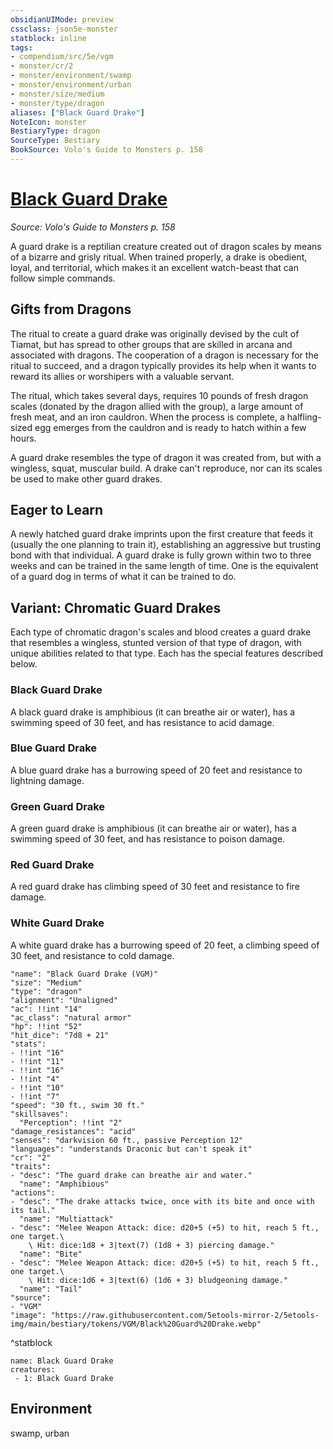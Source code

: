 ```yaml
---
obsidianUIMode: preview
cssclass: json5e-monster
statblock: inline
tags:
- compendium/src/5e/vgm
- monster/cr/2
- monster/environment/swamp
- monster/environment/urban
- monster/size/medium
- monster/type/dragon
aliases: ["Black Guard Drake"]
NoteIcon: monster
BestiaryType: dragon
SourceType: Bestiary
BookSource: Volo's Guide to Monsters p. 158
---
```

# [Black Guard Drake](3-Mechanics\CLI\bestiary\dragon/black-guard-drake-vgm.md)
*Source: Volo's Guide to Monsters p. 158*  

A guard drake is a reptilian creature created out of dragon scales by means of a bizarre and grisly ritual. When trained properly, a drake is obedient, loyal, and territorial, which makes it an excellent watch-beast that can follow simple commands.

## Gifts from Dragons

The ritual to create a guard drake was originally devised by the cult of Tiamat, but has spread to other groups that are skilled in arcana and associated with dragons. The cooperation of a dragon is necessary for the ritual to succeed, and a dragon typically provides its help when it wants to reward its allies or worshipers with a valuable servant.

The ritual, which takes several days, requires 10 pounds of fresh dragon scales (donated by the dragon allied with the group), a large amount of fresh meat, and an iron cauldron. When the process is complete, a halfling-sized egg emerges from the cauldron and is ready to hatch within a few hours.

A guard drake resembles the type of dragon it was created from, but with a wingless, squat, muscular build. A drake can't reproduce, nor can its scales be used to make other guard drakes.

## Eager to Learn

A newly hatched guard drake imprints upon the first creature that feeds it (usually the one planning to train it), establishing an aggressive but trusting bond with that individual. A guard drake is fully grown within two to three weeks and can be trained in the same length of time. One is the equivalent of a guard dog in terms of what it can be trained to do.

## Variant: Chromatic Guard Drakes

Each type of chromatic dragon's scales and blood creates a guard drake that resembles a wingless, stunted version of that type of dragon, with unique abilities related to that type. Each has the special features described below.

### Black Guard Drake

A black guard drake is amphibious (it can breathe air or water), has a swimming speed of 30 feet, and has resistance to acid damage.

### Blue Guard Drake

A blue guard drake has a burrowing speed of 20 feet and resistance to lightning damage.

### Green Guard Drake

A green guard drake is amphibious (it can breathe air or water), has a swimming speed of 30 feet, and has resistance to poison damage.

### Red Guard Drake

A red guard drake has climbing speed of 30 feet and resistance to fire damage.

### White Guard Drake

A white guard drake has a burrowing speed of 20 feet, a climbing speed of 30 feet, and resistance to cold damage.

```statblock
"name": "Black Guard Drake (VGM)"
"size": "Medium"
"type": "dragon"
"alignment": "Unaligned"
"ac": !!int "14"
"ac_class": "natural armor"
"hp": !!int "52"
"hit_dice": "7d8 + 21"
"stats":
- !!int "16"
- !!int "11"
- !!int "16"
- !!int "4"
- !!int "10"
- !!int "7"
"speed": "30 ft., swim 30 ft."
"skillsaves":
  "Perception": !!int "2"
"damage_resistances": "acid"
"senses": "darkvision 60 ft., passive Perception 12"
"languages": "understands Draconic but can't speak it"
"cr": "2"
"traits":
- "desc": "The guard drake can breathe air and water."
  "name": "Amphibious"
"actions":
- "desc": "The drake attacks twice, once with its bite and once with its tail."
  "name": "Multiattack"
- "desc": "Melee Weapon Attack: dice: d20+5 (+5) to hit, reach 5 ft., one target.\
    \ Hit: dice:1d8 + 3|text(7) (1d8 + 3) piercing damage."
  "name": "Bite"
- "desc": "Melee Weapon Attack: dice: d20+5 (+5) to hit, reach 5 ft., one target.\
    \ Hit: dice:1d6 + 3|text(6) (1d6 + 3) bludgeoning damage."
  "name": "Tail"
"source":
- "VGM"
"image": "https://raw.githubusercontent.com/5etools-mirror-2/5etools-img/main/bestiary/tokens/VGM/Black%20Guard%20Drake.webp"
```
^statblock

```encounter-table
name: Black Guard Drake
creatures:
 - 1: Black Guard Drake
```

## Environment

swamp, urban